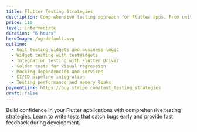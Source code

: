 ```yaml
---
title: Flutter Testing Strategies
description: Comprehensive testing approach for Flutter apps. From unit tests to integration tests, learn how to build reliable, maintainable test suites.
price: 119
level: intermediate
duration: "6 hours"
heroImage: /og-default.svg
outline:
  - Unit testing widgets and business logic
  - Widget testing with testWidgets
  - Integration testing with Flutter Driver
  - Golden tests for visual regression
  - Mocking dependencies and services
  - CI/CD pipeline integration
  - Testing performance and memory leaks
paymentLink: https://buy.stripe.com/test_testing_strategies
draft: false
---
```


Build confidence in your Flutter applications with comprehensive testing strategies. Learn to write tests that catch bugs early and provide fast feedback during development.